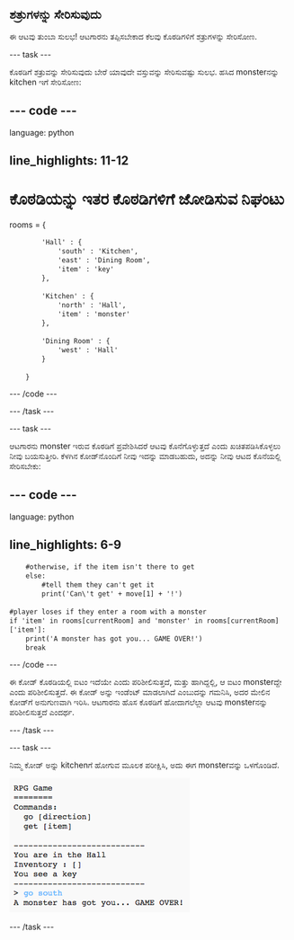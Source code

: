 ## ಶತ್ರುಗಳನ್ನು ಸೇರಿಸುವುದು

ಈ ಆಟವು ತುಂಬಾ ಸುಲಭ! ಆಟಗಾರನು ತಪ್ಪಿಸಬೇಕಾದ ಕೆಲವು ಕೊಠಡಿಗಳಿಗೆ ಶತ್ರುಗಳನ್ನು ಸೇರಿಸೋಣ.

\--- task \---

ಕೊಠಡಿಗೆ ಶತ್ರುವನ್ನು ಸೇರಿಸುವುದು ಬೇರೆ ಯಾವುದೇ ವಸ್ತುವನ್ನು ಸೇರಿಸುವಷ್ಟು ಸುಲಭ. ಹಸಿದ monsterನನ್ನು kitchen ಇಗೆ ಸೇರಿಸೋಣ:

## \--- code \---

language: python

## line_highlights: 11-12

# ಕೊಠಡಿಯನ್ನು ಇತರ ಕೊಠಡಿಗಳಿಗೆ ಜೋಡಿಸುವ ನಿಘಂಟು

rooms = {

            'Hall' : {
                'south' : 'Kitchen',
                'east' : 'Dining Room',
                'item' : 'key'
            },
    
            'Kitchen' : {
                'north' : 'Hall',
                'item' : 'monster'
            },
    
            'Dining Room' : {
                'west' : 'Hall'
            }
    
        }
    

\--- /code \---

\--- /task \---

\--- task \---

ಆಟಗಾರನು monster ಇರುವ ಕೊಠಡಿಗೆ ಪ್ರವೇಶಿಸಿದರೆ ಆಟವು ಕೊನೆಗೊಳ್ಳುತ್ತದೆ ಎಂದು ಖಚಿತಪಡಿಸಿಕೊಳ್ಳಲು ನೀವು ಬಯಸುತ್ತೀರಿ. ಕೆಳಗಿನ ಕೋಡ್‌ನೊಂದಿಗೆ ನೀವು ಇದನ್ನು ಮಾಡಬಹುದು, ಅದನ್ನು ನೀವು ಆಟದ ಕೊನೆಯಲ್ಲಿ ಸೇರಿಸಬೇಕು:

## \--- code \---

language: python

## line_highlights: 6-9

        #otherwise, if the item isn't there to get
        else:
            #tell them they can't get it
            print('Can\'t get' + move[1] + '!')
    
    #player loses if they enter a room with a monster
    if 'item' in rooms[currentRoom] and 'monster' in rooms[currentRoom]['item']:
        print('A monster has got you... GAME OVER!')
        break
    

\--- /code \---

ಈ ಕೋಡ್ ಕೊಠಡಿಯಲ್ಲಿ ಐಟಂ ಇದೆಯೇ ಎಂದು ಪರಿಶೀಲಿಸುತ್ತದೆ, ಮತ್ತು ಹಾಗಿದ್ದಲ್ಲಿ, ಆ ಐಟಂ monsterದ್ದೇ ಎಂದು ಪರಿಶೀಲಿಸುತ್ತದೆ. ಈ ಕೋಡ್ ಅನ್ನು ಇಂಡೆಂಟ್ ಮಾಡಲಾಗಿದೆ ಎಂಬುದನ್ನು ಗಮನಿಸಿ, ಅದರ ಮೇಲಿನ ಕೋಡ್‌ಗೆ ಅನುಗುಣವಾಗಿ ಇರಿಸಿ. ಆಟಗಾರನು ಹೊಸ ಕೊಠಡಿಗೆ ಹೋದಾಗಲೆಲ್ಲಾ ಆಟವು monsterನನ್ನು ಪರಿಶೀಲಿಸುತ್ತದೆ ಎಂದರ್ಥ.

\--- /task \---

\--- task \---

ನಿಮ್ಮ ಕೋಡ್ ಅನ್ನು kitchenಗೆ ಹೋಗುವ ಮೂಲಕ ಪರೀಕ್ಷಿಸಿ, ಅದು ಈಗ monsterವನ್ನು ಒಳಗೊಂಡಿದೆ.

![screenshot](images/rpg-monster-test.png)

\--- /task \---